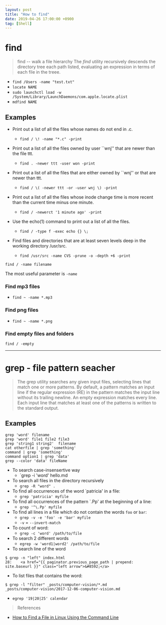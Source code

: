 ```yaml
---
layout: post
title: "How to find"
date: 2019-04-26 17:00:00 +0900
tag: [Shell]
---
```


# find

> find -- walk a file hierarchy
> The *find* utility recursively descends the directory tree each path listed, evaluating an expression in terms of each file in the treee.

- `find /Users -name "test.txt"`
- `locate NAME`
- `sudo launchctl load -w /System/Library/LaunchDaemons/com.apple.locate.plist`
- `mdfind NAME`

## Examples

- Print out a list of all the files whose names do not end in .c.
    - `find / \! -name "*.c" -print`

- Print out a list of all the files owned by user ``wnj'' that are newer than the file ttt.
    - `find . -newer ttt -user won -print`

- Print out a list of all the files that are either owned by ``wnj'' or that are newer than ttt. 
    - `find / \( -newer ttt -or -user wnj \) -print`

- Print out a list of all the files whose inode change time is more recent than the current time minus one minute.
    - `find / -newerct '1 minute ago' -print`

- Use the echo(1) command to print out a list of all the files.
    - `find / -type f -exec echo {} \;`

- Find files and directories that are at least seven levels deep in the working directory /usr/src.
    - `find /usr/src -name CVS -prune -o -depth +6 -print`

```
find / -name filename
```

The most useful parameter is `-name`

### Find mp3 files

- `find ~ -name *.mp3`

### Find png files

- `find ~ -name *.png`

### Find empty files and folders

`find / -empty`


---

# grep - file pattern seacher

> The grep utility searches any given input files, selecting lines that match one or more patterns.  By default, a pattern matches an input line if the regular expression (RE) in the pattern matches the input line without its trailing newline. An empty expression matches every line. Each input line that matches at least one of the patterns is written to the standard output.

## Examples

```shell
grep 'word' filename
grep 'word' file1 file2 file3
grep 'string1 string2'  filename
cat otherfile | grep 'something'
command | grep 'something'
command option1 | grep 'data'
grep --color 'data' fileName
```

- To search case-insensertive way
    - `grep -i 'word' hello.md
- To search all files in the directory recursively
    - `grep -R "word" .`
- To find all occurrences of the word `patricia' in a file:
    - `grep 'patricia' myfile`
- To find all occurrences of the pattern `.Pp' at the beginning of a line:
    - `grep '^\.Pp' myfile`
- To find all lines in a file which do not contain the words `foo` or `bar`:
    - `grep -v -e 'foo' -e 'bar' myfile`
    - `-v` = `--invert-match`
- To count of word:
    - `grep -c 'word' /path/to/file`
- To search 2 different words
    - `egrep -w 'word1|word2' /path/to/file`
- To search line of the word

```shell
$ grep -n "left" index.html 
28:    <a href="{{ paginator.previous_page_path | prepend: site.baseurl }}" class="left arrow">&#8592;</a>
```
- To list files that contains the word:

```shell
$ grep -l "filter" _posts/computer-vision/*.md
_posts/computer-vision/2017-12-06-computer-vision.md
```

- `egrep '19|20|25' calendar`



> References

- [How to Find a File in Linux Using the Command Line](https://www.lifewire.com/uses-of-linux-command-find-2201100)